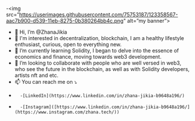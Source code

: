 
-<img src=”https://userimages.githubusercontent.com/75753187/123358567-aac7b900-d539-11eb-8275-0b380264bb4c.png" alt=”my banner”>
- 👋 Hi, I’m @ZhanaJikia
- 👀 I'm interested in decentralization, blockchain, I am a healthy lifestyle enthusiast, curious, open to everything new.
- 🌱 I’m currently learning Solidity, I began to delve into the essence of economics and finance, moving towards web3 development.
- 💞️ I’m looking to collaborate with people who are well versed in web3, who see the future in the blockchain, as well as with Solidity developers, artists nft and etc.
- 📫 You can reach me on ⤵️ 
-       -[LinkedIn](https://www.linkedin.com/in/zhana-jikia-b9648a196/)
-       -[Instagram]([https://www.linkedin.com/in/zhana-jikia-b9648a196/](https://www.instagram.com/zhana.tech/))

<!---
ZhanaJikia/ZhanaJikia is a ✨ special ✨ repository because its `README.md` (this file) appears on your GitHub profile.
You can click the Preview link to take a look at your changes.
--->
